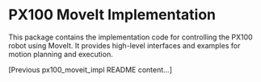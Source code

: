 # PX100 MoveIt Implementation

This package contains the implementation code for controlling the PX100 robot using MoveIt. It provides high-level interfaces and examples for motion planning and execution.

[Previous px100_moveit_impl README content...]